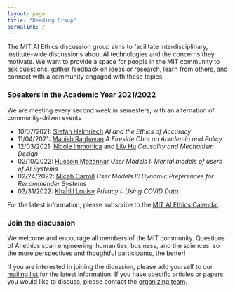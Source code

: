```yaml
---
layout: page
title: "Reading Group"
permalink: /
---
```


The MIT AI Ethics discussion group aims to facilitate interdisciplinary, institute-wide discussions about AI technologies and the concerns they motivate. We want to provide a space for people in the MIT community to ask questions, gather feedback on ideas or research, learn from others, and connect with a community engaged with these topics.

### Speakers in the Academic Year 2021/2022

We are meeting every second week in semesters, with an alternation of community-driven events 

* 10/07/2021: [Stefan Helmriech](https://anthropology.mit.edu/people/faculty/stefan-helmreich) _AI and the Ethics of Accuracy_
* 11/04/2021: [Manish Raghavan](https://mraghavan.github.io/) _A Fireside Chat on Academia and Policy_
* 12/03/2021: [Nicole Immorlica](https://immorlica.com/) and [Lily Hu](https://philosophy.yale.edu/people/lily-hu) _Causality and Mechanism Design_
* 02/10/2022: [Hussein Mozannar](https://husseinmozannar.github.io/) _User Models I: Mental models of users of AI Systems_
* 02/24/2022: [Micah Carroll](https://micahcarroll.github.io/) _User Models II: Dynamic Preferences for Recommender Systems_
* 03/31/2022: [Khahlil Louisy](https://carrcenter.hks.harvard.edu/people/khahlil-louisy) _Privacy I: Using COVID Data_

For the latest information, please subscribe to the [MIT AI Ethics Calendar](https://calendar.google.com/calendar/u/0/embed?src=uqgrqa3k3rnkpl33rj37bqu5o4@group.calendar.google.com&ctz=America/New_York).

### Join the discussion

We welcome and encourage all members of the MIT community. Questions of AI ethics span engineering, humanities, business, and the sciences, so the more perspectives and thoughtful participants, the better! 

If you are interested in joining the dicussion, please add yourself to our [mailing list](https://groups.mit.edu/webmoira/list/ai-ethics) for the latest information. If you have specific articles or papers you would like to discuss, please contact the [organizing team](https://mitaiethics.github.io/organizers). 
